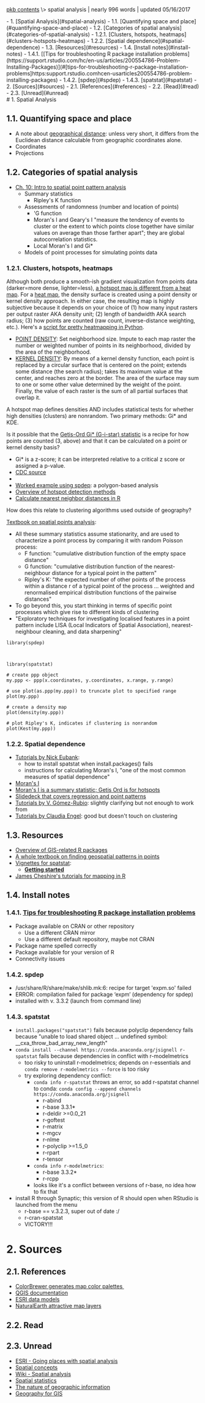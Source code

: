 <p class="path"><a href="../pkb.html">pkb contents</a> \> spatial analysis | nearly 996 words | updated 05/16/2017</p><div class="TOC">- 1. [Spatial Analysis](#spatial-analysis)
	- 1.1. [Quantifying space and place](#quantifying-space-and-place)
	- 1.2. [Categories of spatial analysis](#categories-of-spatial-analysis)
		- 1.2.1. [Clusters, hotspots, heatmaps](#clusters-hotspots-heatmaps)
		- 1.2.2. [Spatial dependence](#spatial-dependence)
	- 1.3. [Resources](#resources)
	- 1.4. [Install notes](#install-notes)
		- 1.4.1. [[Tips for troubleshooting R package installation problems](https://support.rstudio.com/hc/en-us/articles/200554786-Problem-Installing-Packages)](#[tips-for-troubleshooting-r-package-installation-problems]https:support.rstudio.comhcen-usarticles200554786-problem-installing-packages)
		- 1.4.2. [spdep](#spdep)
		- 1.4.3. [spatstat](#spatstat)
- 2. [Sources](#sources)
	- 2.1. [References](#references)
	- 2.2. [Read](#read)
	- 2.3. [Unread](#unread)
</div>
# 1. Spatial Analysis

## 1.1. Quantifying space and place

- A note about [geographical distance](https://gis.stackexchange.com/questions/17638/how-to-cluster-spatial-data-in-r): unless very short, it differs from the Euclidean distance calculable from geographic coordinates alone.
- Coordinates
- Projections

## 1.2. Categories of spatial analysis

- [Ch. 10: Intro to spatial point pattern analysis](http://www.columbia.edu/~cjd11/charles_dimaggio/DIRE/resources/spatialEpiBook.pdf)
    - Summary statistics
        - Ripley's K function
    - Assessments of randomness (number and location of points)
        - 'G function
        - Moran's I and Geary's I "measure the tendency of events to cluster or the extent to which points close together have similar values on average than those farther apart"; they are global autocorrelation statistics.
        - Local Moran's I and Gi*
    - Models of point processes for simulating points data

### 1.2.1. Clusters, hotspots, heatmaps

Although both produce a smooth-ish gradient visualization from points data (darker=more dense, lighter=less), [a hotspot map is different from a heat map](https://www.gislounge.com/difference-heat-map-hot-spot-map/). For a [heat map](https://www.gislounge.com/heat-maps-in-gis/), the density surface is created using a point density or kernel density approach. In either case, the resulting map is highly subjective because it depends on your choice of (1) how many input rasters per output raster AKA density unit; (2) length of bandwidth AKA search radius; (3) how points are counted (raw count, inverse-distance weighting, etc.). Here's a [script for pretty heatmapping in Python](http://www.sethoscope.net/heatmap/).

- [POINT DENSITY](http://help.arcgis.com/en/arcgisdesktop/10.0/help/index.html#/How_Point_Density_works/009z00000013000000/): Set neighborhood size. Impute to each map raster the number or weighted number of points in its neighborhood, divided by the area of the neighborhood.
- [KERNEL DENSITY](http://help.arcgis.com/en/arcgisdesktop/10.0/help/index.html#/How_Kernel_Density_works/009z00000011000000/): By means of a kernel density function, each point is replaced by a circular surface that is centered on the point; extends some distance (the search radius); takes its maximum value at the center, and reaches zero at the border. The area of the surface may sum to one or some other value determined by the weight of the point. Finally, the value of each raster is the sum of all partial surfaces that overlap it. 

A hotspot map defines densities AND includes statistical tests for whether high densities (clusters) are nonrandom. Two primary methods: Gi* and KDE. 

Is it possible that the [Getis-Ord Gi* (G-i-star) statistic](http://desktop.arcgis.com/en/arcmap/10.3/tools/spatial-statistics-toolbox/h-how-hot-spot-analysis-getis-ord-gi-spatial-stati.htm) is a recipe for how points are counted (3, above) and that it can be calculated on a point or kernel density basis?

- Gi* is a z-score; it can be interpreted relative to a critical z score or assigned a p-value. 
- [CDC source](https://www.cdc.gov/dhdsp/maps/GISX/training/module3/files/3_hotspot_analysis_module.PDF)
- [](https://ceprofs.civil.tamu.edu/dlord/Papers/Kuo_et_al._GIS_Guidelines.pdf)
- [Worked example using spdep](http://www.bias-project.org.uk/ASDARcourse/unit6_slides.pdf): a polygon-based analysis
- [Overview of hotspot detection methods](https://www.mailman.columbia.edu/research/population-health-methods/hot-spot-detection)
- [Calculate nearest neighbor distances in R](http://mapas.mma.gov.br/i3geo/pacotes/rlib/win/spatstat/html/nndist.html)


How does this relate to clustering algorithms used outside of geography?

[Textbook on spatial points analysis](https://research.csiro.au/software/wp-content/uploads/sites/6/2015/02/Rspatialcourse_CMIS_PDF-Standard.pdf):

- All these summary statistics assume stationarity, and are used to characterize a point process by comparing it with random Poisson process:
    - F function: "cumulative distribution function of the empty space distance"
    - G function: "cumulative distribution function of the nearest-neighbour distance for a typical point in the pattern" 
    - Ripley's K: "the expected number of other points of the process within a distance r of a typical point of the process ... weighted and renormalised empirical distribution functions of the pairwise distances"
- To go beyond this, you start thinking in terms of specific point processes which give rise to different kinds of clustering
- "Exploratory techniques for investigating localised features in a point pattern include LISA (Local Indicators of Spatial Association), nearest-neighbour cleaning, and data      sharpening"


```{r}
library(spdep)



library(spatstat)

# create ppp object
my.ppp <- ppp(x.coordinates, y.coordinates, x.range, y.range)

# use plot(as.ppp(my.ppp)) to truncate plot to specified range
plot(my.ppp) 

# create a density map
plot(density(my.ppp))

# plot Ripley's K, indicates if clustering is nonrandom
plot(Kest(my.ppp))

```

### 1.2.2. Spatial dependence

- [Tutorials by Nick Eubank](http://www.nickeubank.com/gis-in-r/): 
    - how to install spatstat when install.packages() fails
    - instructions for calculating Moran's I, "one of the most common measures of spatial dependence"
- [Moran's I](http://stats.idre.ucla.edu/r/faq/how-can-i-calculate-morans-i-in-r/)
- [Moran's I is a summary statistic; Getis Ord is for hotspots](http://pro.arcgis.com/en/pro-app/tool-reference/spatial-statistics/h-how-spatial-autocorrelation-moran-s-i-spatial-st.htm)
- [Slidedeck that covers regression and point patterns](http://scc.stat.ucla.edu/page_attachments/0000/0094/spatial_R_1_09S.pdf)
- [Tutorials by V. Gómez-Rubio](http://www.uclm.es/profesorado/vgomez/useR2014/): slightly clarifying but not enough to work from
- [Tutorials by Claudia Engel](http://www.rpubs.com/cengel248): good but doesn't touch on clustering



## 1.3. Resources

- [Overview of GIS-related R packages](https://cran.r-project.org/web/views/Spatial.html)
- [A whole textbook on finding geospatial patterns in points](https://research.csiro.au/software/wp-content/uploads/sites/6/2015/02/Rspatialcourse_CMIS_PDF-Standard.pdf)
- [Vignettes for spatstat](https://cran.r-project.org/web/packages/spatstat/):
    - __[Getting started](https://cran.r-project.org/web/packages/spatstat/vignettes/getstart.pdf)__
- [James Cheshire's tutorials for mapping in R](http://spatial.ly/r/)



## 1.4. Install notes

### 1.4.1. [Tips for troubleshooting R package installation problems](https://support.rstudio.com/hc/en-us/articles/200554786-Problem-Installing-Packages)

- Package available on CRAN or other repository
    - Use a different CRAN mirror
    - Use a different default repository, maybe not CRAN
- Package name spelled correctly
- Package available for your version of R
- Connectivity issues

### 1.4.2. spdep

- /usr/share/R/share/make/shlib.mk:6: recipe for target 'expm.so' failed
- ERROR: compilation failed for package ‘expm’ (dependency for spdep)
- installed with v. 3.3.2 (launch from command line)

### 1.4.3. spatstat

- ```install.packages("spatstat")``` fails because polyclip dependency fails because "unable to load shared object ... undefined symbol: __cxa_throw_bad_array_new_length"
- ```conda install --channel https://conda.anaconda.org/jsignell r-spatstat``` fails because dependencies in conflict with r-modelmetrics
    - too risky to uninstall r-modelmetrics; depends on r-essentials and ```conda remove r-modelmetrics --force``` is too risky
    - try exploring dependency conflict:
        - ```conda info r-spatstat``` throws an error, so add r-spatstat channel to conda: ```conda config --append channels https://conda.anaconda.org/jsignell```
            - r-abind
            - r-base 3.3.1*
            - r-deldir >=0.0_21
            - r-goftest
            - r-matrix
            - r-mgcv
            - r-nlme
            - r-polyclip >=1.5_0
            - r-rpart
            - r-tensor
        - ```conda info r-modelmetrics```:
            - r-base 3.3.2*
            - r-rcpp
        - looks like it's a conflict between versions of r-base, no idea how to fix that
- install R through Synaptic; this version of R should open when RStudio is launched from the menu
    - r-base == v.3.2.3, super out of date :/
    - r-cran-spatstat
    - VICTORY!!!

    
# 2. Sources

## 2.1. References

- [ColorBrewer generates map color palettes&nbsp;](http://colorbrewer2.org/#type=sequential&amp;scheme=BuGn&amp;n=3)
- [QGIS documentation](http://linfiniti.com/dla/)
- [ESRI data models](http://support.esri.com/technical-article/000011644)
- [NaturalEarth attractive map layers](http://www.naturalearthdata.com/)

## 2.2. Read

## 2.3. Unread

- [ESRI - Going places with spatial analysis](http://www.esri.com/mooc/going-places)
- [Spatial concepts](http://teachspatial.org/spatial-concepts/)
- [Wiki - Spatial analysis](https://en.wikipedia.org/wiki/Spatial_analysis)
- [Spatial statistics](http://giscollective.org/tutorials/gis-techniques/spatial-statistics/)
- [The nature of geographic information](https://www.e-education.psu.edu/natureofgeoinfo/)
- [Geography for GIS](http://www.ncgia.ucsb.edu/cctp/units/geog_for_GIS/GC_index.html)
